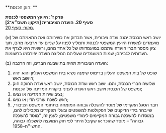 **חוק הכנסת: **

**פרק ז׳: היועץ המשפטי לכנסת**  
**סעיף 20. הועדה הציבורית [תיקון: תשס״א־2]**  
[מקור: סעיף 20. ](https://he.wikisource.org/wiki/חוק_הכנסת#סעיף_20)  

(א) יושב ראש הכנסת ימנה ועדה ציבורית, אשר תבדוק את כשירותם ואת התאמתם של מועמדים למשרת היועץ המשפטי לכנסת ותמליץ לפניו על שניים עד ארבעה מהם, תוך ציון מספר חברי הועדה שתמכו במועמדותו של כל אחד מהם, ורשאית היא לצרף את הערותיה לגביהם; שמות המועמדים שעליהם המליצה הועדה יפורסמו ברשומות.

(ב) הועדה הציבורית תהיה בת שבעה חברים, וזה הרכבה:

1. שופט של בית המשפט העליון בדימוס שימנה נשיא בית המשפט העליון והוא יהיה היושב ראש;
2. שלושה חברי הכנסת, והם: יושב ראש ועדת הכנסת, יושב ראש ועדת החוקה חוק ומשפט של הכנסת ויושב ראש הועדה לעניני ביקורת המדינה של הכנסת;
3. נציב שירות המדינה או נציגו;
4. ראש לשכת עורכי הדין או נציגו;
5. חבר הסגל האקדמי של מוסד להשכלה גבוהה המומחה בתחומי המשפט הציבורי, שייבחר בידי הדיקנים של הפקולטות למשפטים ובעלי תפקידים מקבילים להם, במוסדות להשכלה גבוהה המקיימים לימודי משפטים; לענין זה, ”מוסד להשכלה גבוהה“ – מוסד שהוכר או שקיבל היתר לפי חוק המועצה להשכלה גבוהה, התשי״ח–1958.